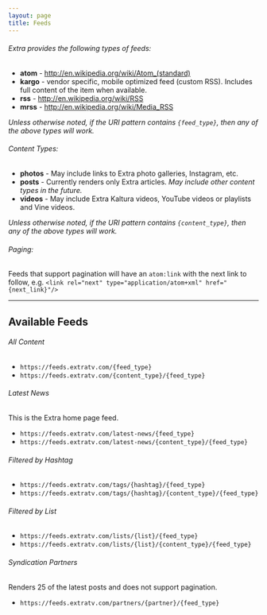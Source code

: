 ```yaml
---
layout: page
title: Feeds
---
```



###### Extra provides the following types of feeds:

+ __atom__ - http://en.wikipedia.org/wiki/Atom_(standard)
+ __kargo__ - vendor specific, mobile optimized feed (custom RSS).  Includes full content of the item when available.
+ __rss__ - http://en.wikipedia.org/wiki/RSS
+ __mrss__ - http://en.wikipedia.org/wiki/Media_RSS

*Unless otherwise noted, if the URI pattern contains `{feed_type}`, then any of the above types will work.*


###### Content Types:

+ __photos__ - May include links to Extra photo galleries, Instagram, etc.
+ __posts__ - Currently renders only Extra articles.  *May include other content types in the future.*
+ __videos__ - May include Extra Kaltura videos, YouTube videos or playlists and Vine videos.

*Unless otherwise noted, if the URI pattern contains `{content_type}`, then any of the above types will work.*


###### Paging:

Feeds that support pagination will have an `atom:link` with the next link to follow, e.g.
`<link rel="next" type="application/atom+xml" href="{next_link}"/>`



***



## Available Feeds


###### All Content
+ `https://feeds.extratv.com/{feed_type}`
+ `https://feeds.extratv.com/{content_type}/{feed_type}`


###### Latest News
This is the Extra home page feed.

+ `https://feeds.extratv.com/latest-news/{feed_type}`
+ `https://feeds.extratv.com/latest-news/{content_type}/{feed_type}`


###### Filtered by Hashtag
+ `https://feeds.extratv.com/tags/{hashtag}/{feed_type}`
+ `https://feeds.extratv.com/tags/{hashtag}/{content_type}/{feed_type}`


###### Filtered by List
+ `https://feeds.extratv.com/lists/{list}/{feed_type}`
+ `https://feeds.extratv.com/lists/{list}/{content_type}/{feed_type}`


###### Syndication Partners
Renders 25 of the latest posts and does not support pagination.

+ `https://feeds.extratv.com/partners/{partner}/{feed_type}`
